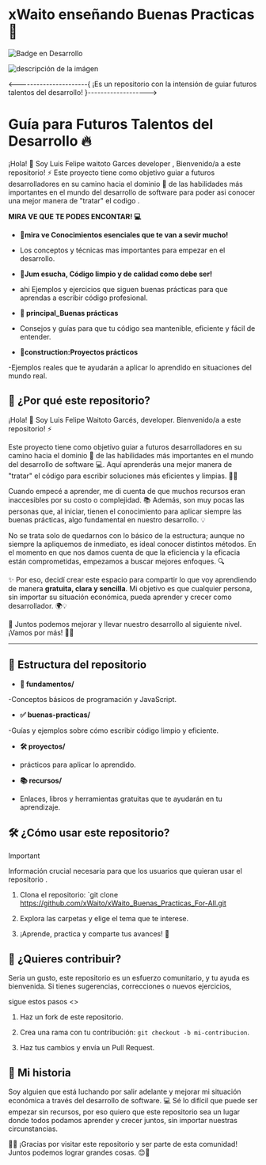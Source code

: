 # xWaito enseñando Buenas Practicas  🚀


![Badge en Desarrollo](https://img.shields.io/badge/STATUS-EN%20DESARROLLO-green)


![descripción de la imágen](https://midu.dev/images/wallpapers/una-taza-de-javascript.png)

<----------------------{ ¡Es un repositorio con la intensión de guiar futuros talentos del desarrollo! }------------------->

# Guía para Futuros Talentos del Desarrollo :fire:

¡Hola! 👋 Soy Luis Felipe waitoto Garces developer , Bienvenido/a a este repositorio! :zap: Este proyecto tiene como objetivo guiar a futuros desarrolladores en su camino hacia el dominio :pushpin: de las habilidades más importantes en el mundo del desarrollo de software para poder asi conocer una mejor manera de "tratar" el codigo .

**MIRA VE QUE TE PODES ENCONTAR! 💻**

- **📌mira ve Conocimientos esenciales que te van a sevir mucho!**

- Los conceptos y técnicas mas importantes para empezar en el desarrollo.

- **📌Jum esucha, Código limpio y de calidad como debe ser!**

- ahi Ejemplos y ejercicios que siguen buenas prácticas para que aprendas a escribir código profesional.


 - **📌 principal_Buenas prácticas**
 
 - Consejos y guías para que tu código sea mantenible, eficiente y fácil de entender.

- **📌construction:Proyectos prácticos**

-Ejemplos reales que te ayudarán a aplicar lo aprendido en situaciones del mundo real.


## 🚀 ¿Por qué este repositorio?  


¡Hola! 👋 Soy Luis Felipe Waitoto Garcés, developer. Bienvenido/a a este repositorio! ⚡  

Este proyecto tiene como objetivo guiar a futuros desarrolladores en su camino hacia el dominio 📌 de las habilidades más importantes en el mundo del desarrollo de software 💻. Aquí aprenderás una mejor manera de "tratar" el código para escribir soluciones más eficientes y limpias. 🚀✨  

Cuando empecé a aprender, me di cuenta de que muchos recursos eran inaccesibles por su costo o complejidad. 📚 Además, son muy pocas las personas que, al iniciar, tienen el conocimiento para aplicar siempre las buenas prácticas, algo fundamental en nuestro desarrollo. 💡  

No se trata solo de quedarnos con lo básico de la estructura; aunque no siempre la apliquemos de inmediato, es ideal conocer distintos métodos. En el momento en que nos damos cuenta de que la eficiencia y la eficacia están comprometidas, empezamos a buscar mejores enfoques. 🔍  

✨ Por eso, decidí crear este espacio para compartir lo que voy aprendiendo de manera **gratuita, clara y sencilla**. Mi objetivo es que cualquier persona, sin importar su situación económica, pueda aprender y crecer como desarrollador. 🌍💡  

🚀 Juntos podemos mejorar y llevar nuestro desarrollo al siguiente nivel. ¡Vamos por más! 💪😃  

---  

## 📂 Estructura del repositorio  

- **📘 fundamentos/**

 -Conceptos básicos de programación y JavaScript.

- **✅ buenas-practicas/**

 -Guías y ejemplos sobre cómo escribir código limpio y eficiente. 

- **🛠️ proyectos/**

- prácticos para aplicar lo aprendido. 

- **📚 recursos/**

- Enlaces, libros y herramientas gratuitas que te ayudarán en tu aprendizaje.  

## 🛠️ ¿Cómo usar este repositorio?  

> [!IMPORTANT]  
> Información crucial necesaria para que los usuarios que quieran usar el repositorio .

1. Clona el repositorio: `git clone https://github.com/xWaito/xWaito_Buenas_Practicas_For-All.git

2. Explora las carpetas y elige el tema que te interese. 

3. ¡Aprende, practica y comparte tus avances! 🚀  

## 🤝 ¿Quieres contribuir?  

Seria un gusto, este repositorio es un esfuerzo comunitario, y tu ayuda es bienvenida. Si tienes sugerencias, correcciones o nuevos ejercicios,

 sigue estos pasos <>  

1. Haz un fork de este repositorio.  

2. Crea una rama con tu contribución: `git checkout -b mi-contribucion`.  

3. Haz tus cambios y envía un Pull Request. 


## 🌟 Mi historia  
Soy alguien que está luchando por salir adelante y mejorar mi situación económica a través del desarrollo de software. 💻 Sé lo difícil que puede ser empezar sin recursos, por eso quiero que este repositorio sea un lugar donde todos podamos aprender y crecer juntos, sin importar nuestras circunstancias.  

🙏🏼 ¡Gracias por visitar este repositorio y ser parte de esta comunidad! Juntos podemos lograr grandes cosas. 😊🚀

